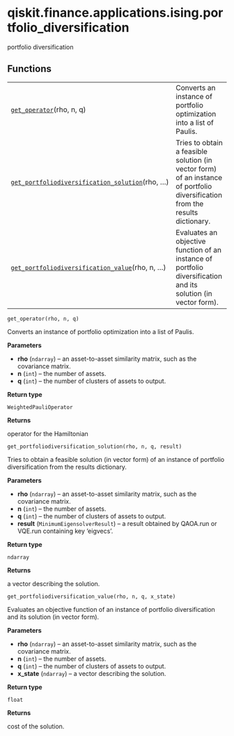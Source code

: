<span id="qiskit-finance-applications-ising-portfolio-diversification" />

# qiskit.finance.applications.ising.portfolio\_diversification

portfolio diversification

## Functions

|                                                                                                                                                                                                                                                           |                                                                                                                               |
| --------------------------------------------------------------------------------------------------------------------------------------------------------------------------------------------------------------------------------------------------------- | ----------------------------------------------------------------------------------------------------------------------------- |
| [`get_operator`](#qiskit.finance.applications.ising.portfolio_diversification.get_operator "qiskit.finance.applications.ising.portfolio_diversification.get_operator")(rho, n, q)                                                                         | Converts an instance of portfolio optimization into a list of Paulis.                                                         |
| [`get_portfoliodiversification_solution`](#qiskit.finance.applications.ising.portfolio_diversification.get_portfoliodiversification_solution "qiskit.finance.applications.ising.portfolio_diversification.get_portfoliodiversification_solution")(rho, …) | Tries to obtain a feasible solution (in vector form) of an instance of portfolio diversification from the results dictionary. |
| [`get_portfoliodiversification_value`](#qiskit.finance.applications.ising.portfolio_diversification.get_portfoliodiversification_value "qiskit.finance.applications.ising.portfolio_diversification.get_portfoliodiversification_value")(rho, n, …)       | Evaluates an objective function of an instance of portfolio diversification and its solution (in vector form).                |



`get_operator(rho, n, q)`

Converts an instance of portfolio optimization into a list of Paulis.

**Parameters**

*   **rho** (`ndarray`) – an asset-to-asset similarity matrix, such as the covariance matrix.
*   **n** (`int`) – the number of assets.
*   **q** (`int`) – the number of clusters of assets to output.

**Return type**

`WeightedPauliOperator`

**Returns**

operator for the Hamiltonian



`get_portfoliodiversification_solution(rho, n, q, result)`

Tries to obtain a feasible solution (in vector form) of an instance of portfolio diversification from the results dictionary.

**Parameters**

*   **rho** (`ndarray`) – an asset-to-asset similarity matrix, such as the covariance matrix.
*   **n** (`int`) – the number of assets.
*   **q** (`int`) – the number of clusters of assets to output.
*   **result** (`MinimumEigensolverResult`) – a result obtained by QAOA.run or VQE.run containing key ‘eigvecs’.

**Return type**

`ndarray`

**Returns**

a vector describing the solution.



`get_portfoliodiversification_value(rho, n, q, x_state)`

Evaluates an objective function of an instance of portfolio diversification and its solution (in vector form).

**Parameters**

*   **rho** (`ndarray`) – an asset-to-asset similarity matrix, such as the covariance matrix.
*   **n** (`int`) – the number of assets.
*   **q** (`int`) – the number of clusters of assets to output.
*   **x\_state** (`ndarray`) – a vector describing the solution.

**Return type**

`float`

**Returns**

cost of the solution.
